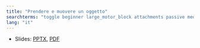 ```yaml
---
title: "Prendere e muovere un oggetto"
searchterms: "toggle beginner large_motor_block attachments passive medium_motor_block moving object moving_object moving_an_object"
lang: "it"
---
```

 <ul>
 <li class="ng-binding">Slides:
 <a href="translations/it/beginner/MuovereOggetti.pptx">PPTX</a>,
 <a href="translations/it/beginner/MuovereOggetti.pdf">PDF</a>
 </li>
 </ul>

